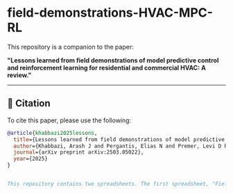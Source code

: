 # field-demonstrations-HVAC-MPC-RL

This repository is a companion to the paper:

**"Lessons learned from field demonstrations of model predictive control and reinforcement learning for residential and commercial HVAC: A review."**

---

## 📄 Citation

To cite this paper, please use the following:

```bibtex
@article{khabbazi2025lessons,
  title={Lessons learned from field demonstrations of model predictive control and reinforcement learning for residential and commercial HVAC: A review},
  author={Khabbazi, Arash J and Pergantis, Elias N and Premer, Levi D Reyes and Papageorgiou, Panagiotis and Lee, Alex H and Braun, James E and Henze, Gregor P and Kircher, Kevin J},
  journal={arXiv preprint arXiv:2503.05022},
  year={2025}
}


This repository contains two spreadsheets. The first spreadsheet, "Field Demonstration Raw Data," contains the raw data from our analysis of 104 papers on field demonstrations of MPC and RL for HVAC. The second spreadsheet, "Field Demonstration Checklist," contains a checklist of recommended experiment protocols for future field demonstrations.
